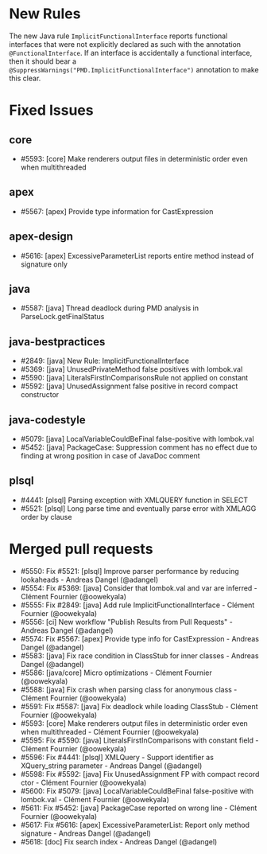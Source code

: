 # New Rules

The new Java rule `ImplicitFunctionalInterface` reports functional interfaces that were
not explicitly declared as such with the annotation `@FunctionalInterface`. If an interface is accidentally a functional
interface, then it should bear a `@SuppressWarnings("PMD.ImplicitFunctionalInterface")`
annotation to make this clear.

# Fixed Issues

## core

- #5593: [core] Make renderers output files in deterministic order even when multithreaded

## apex

- #5567: [apex] Provide type information for CastExpression

## apex-design

- #5616: [apex] ExcessiveParameterList reports entire method instead of signature only

## java

- #5587: [java] Thread deadlock during PMD analysis in ParseLock.getFinalStatus

## java-bestpractices

- #2849: [java] New Rule: ImplicitFunctionalInterface
- #5369: [java] UnusedPrivateMethod false positives with lombok.val
- #5590: [java] LiteralsFirstInComparisonsRule not applied on constant
- #5592: [java] UnusedAssignment false positive in record compact constructor

## java-codestyle

- #5079: [java] LocalVariableCouldBeFinal false-positive with lombok.val
- #5452: [java] PackageCase: Suppression comment has no effect due to finding at wrong position in case of JavaDoc comment

## plsql

- #4441: [plsql] Parsing exception with XMLQUERY function in SELECT
- #5521: [plsql] Long parse time and eventually parse error with XMLAGG order by clause

# Merged pull requests

- #5550: Fix #5521: [plsql] Improve parser performance by reducing lookaheads - Andreas Dangel (@adangel)
- #5554: Fix #5369: [java] Consider that lombok.val and var are inferred - Clément Fournier (@oowekyala)
- #5555: Fix #2849: [java] Add rule ImplicitFunctionalInterface - Clément Fournier (@oowekyala)
- #5556: [ci] New workflow "Publish Results from Pull Requests" - Andreas Dangel (@adangel)
- #5574: Fix #5567: [apex] Provide type info for CastExpression - Andreas Dangel (@adangel)
- #5583: [java] Fix race condition in ClassStub for inner classes - Andreas Dangel (@adangel)
- #5586: [java/core] Micro optimizations - Clément Fournier (@oowekyala)
- #5588: [java] Fix crash when parsing class for anonymous class - Clément Fournier (@oowekyala)
- #5591: Fix #5587: [java] Fix deadlock while loading ClassStub - Clément Fournier (@oowekyala)
- #5593: [core] Make renderers output files in deterministic order even when multithreaded - Clément Fournier (@oowekyala)
- #5595: Fix #5590: [java] LiteralsFirstInComparisons with constant field - Clément Fournier (@oowekyala)
- #5596: Fix #4441: [plsql] XMLQuery - Support identifier as XQuery_string parameter - Andreas Dangel (@adangel)
- #5598: Fix #5592: [java] Fix UnusedAssignment FP with compact record ctor - Clément Fournier (@oowekyala)
- #5600: Fix #5079: [java] LocalVariableCouldBeFinal false-positive with lombok.val - Clément Fournier (@oowekyala)
- #5611: Fix #5452: [java] PackageCase reported on wrong line - Clément Fournier (@oowekyala)
- #5617: Fix #5616: [apex] ExcessiveParameterList: Report only method signature - Andreas Dangel (@adangel)
- #5618: [doc] Fix search index - Andreas Dangel (@adangel)
